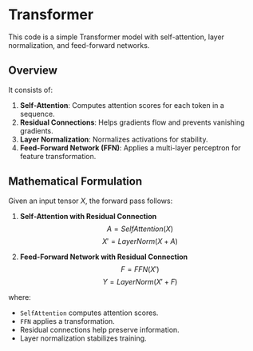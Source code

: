 # Transformer

This code is a simple Transformer model with self-attention, layer normalization, and feed-forward networks.

## Overview

It consists of:

1. **Self-Attention**: Computes attention scores for each token in a sequence.
2. **Residual Connections**: Helps gradients flow and prevents vanishing gradients.
3. **Layer Normalization**: Normalizes activations for stability.
4. **Feed-Forward Network (FFN)**: Applies a multi-layer perceptron for feature transformation.

## Mathematical Formulation

Given an input tensor $X$, the forward pass follows:

1. **Self-Attention with Residual Connection**
   $$
   A = SelfAttention(X)
   $$
   $$
   X' = LayerNorm(X + A)
   $$

2. **Feed-Forward Network with Residual Connection**
   $$
   F = FFN(X')
   $$
   $$
   Y = LayerNorm(X' + F)
   $$

where:
- `SelfAttention` computes attention scores.
- `FFN` applies a transformation.
- Residual connections help preserve information.
- Layer normalization stabilizes training.

